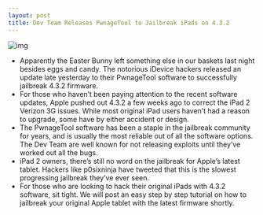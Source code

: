 ```yaml
---
layout: post
title: Dev Team Releases PwnageTool to Jailbreak iPads on 4.3.2
---
```

![img](http://media.idownloadblog.com/wp-content/uploads/2011/04/pwnage-tool-ipad-ss-e1301944107904.png)
* Apparently the Easter Bunny left something else in our baskets last night besides eggs and candy. The notorious iDevice hackers released an update late yesterday to their PwnageTool software to successfully jailbreak 4.3.2 firmware.
* For those who haven’t been paying attention to the recent software updates, Apple pushed out 4.3.2 a few weeks ago to correct the iPad 2 Verizon 3G issues. While most original iPad users haven’t had a reason to upgrade, some have by either accident or design.
* The PwnageTool software has been a staple in the jailbreak community for years, and is usually the most reliable out of all the software options. The Dev Team are well known for not releasing exploits until they’ve worked out all the bugs.
* iPad 2 owners, there’s still no word on the jailbreak for Apple’s latest tablet. Hackers like p0sixninja have tweeted that this is the slowest progressing jailbreak they’ve ever seen.
* For those who are looking to hack their original iPads with 4.3.2 software, sit tight. We will post an easy step by step tutorial on how to jailbreak your original Apple tablet with the latest firmware shortly.

